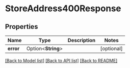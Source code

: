 # StoreAddress400Response

## Properties

Name | Type | Description | Notes
------------ | ------------- | ------------- | -------------
**error** | Option<**String**> |  | [optional]

[[Back to Model list]](../README.md#documentation-for-models) [[Back to API list]](../README.md#documentation-for-api-endpoints) [[Back to README]](../README.md)



